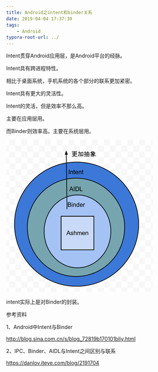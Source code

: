 ```yaml
---
title: Android之intent和binder关系
date: 2019-04-04 17:37:30
tags:
	- Android
typora-root-url: ../
---
```




Intent贯穿Android应用层，是Android平台的经脉。

Intent具有跨进程特性。

相比于桌面系统，手机系统的各个部分的联系更加紧密。

Intent具有更大的灵活性。



Intent的灵活，但是效率不那么高。

主要在应用层用。

而Binder则效率高。主要在系统层用。

![](./images/android之intent和binder关系.png)



intent实际上是对Binder的封装。



参考资料

1、Android中Intent与Binder

http://blog.sina.com.cn/s/blog_72819b170101bliy.html

2、IPC、Binder、AIDL与Intent之间区别与联系

https://danlov.iteye.com/blog/2191704